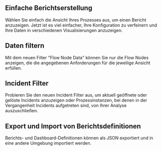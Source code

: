 ## Einfache Berichtserstellung

Wählen Sie einfach die Ansicht Ihres Prozesses aus, um einen Bericht anzuzeigen. Jetzt ist es viel einfacher, Ihre Konfiguration zu verfeinern und Ihre Daten in verschiedenen Visualisierungen anzuzeigen.

## Daten filtern

Mit dem neuen Filter "Flow Node Data" können Sie nur die Flow Nodes anzeigen, die die angegebenen Anforderungen für die jeweilige Ansicht erfüllen.

## Incident Filter

Probieren Sie den neuen Incident Filter aus, um aktuell geöffnete oder gelöste Incidents anzuzeigen oder Prozessinstanzen, bei denen in der Vergangenheit Incidents aufgetreten sind, von Ihrer Analyse auszuschließen.

## Export und Import von Berichtsdefinitionen

Berichts- und Dashboard-Definitionen können als JSON exportiert und in eine andere Umgebung importiert werden.
